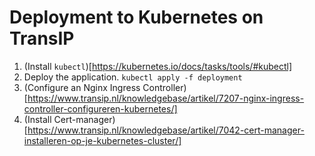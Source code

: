 # Deployment to Kubernetes on TransIP

1. (Install `kubectl`)[https://kubernetes.io/docs/tasks/tools/#kubectl]
2. Deploy the application.
`kubectl apply -f deployment`
3. (Configure an Nginx Ingress Controller)[https://www.transip.nl/knowledgebase/artikel/7207-nginx-ingress-controller-configureren-kubernetes/]
4. (Install Cert-manager)[https://www.transip.nl/knowledgebase/artikel/7042-cert-manager-installeren-op-je-kubernetes-cluster/]
